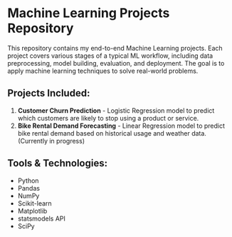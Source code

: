 # Machine Learning Projects Repository

This repository contains my end-to-end Machine Learning projects. Each project covers various stages of a typical ML workflow, including data preprocessing, model building, evaluation, and deployment. The goal is to apply machine learning techniques to solve real-world problems.

## Projects Included:
1. **Customer Churn Prediction** - Logistic Regression model to predict which customers are likely to stop using a product or service.
2. **Bike Rental Demand Forecasting** - Linear Regression model to predict bike rental demand based on historical usage and weather data. (Currently in progress)

## Tools & Technologies:
- Python
- Pandas
- NumPy
- Scikit-learn
- Matplotlib
- statsmodels API
- SciPy
